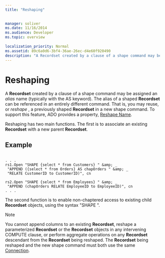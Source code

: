 ```yaml
---
title: "Reshaping"
 
 
manager: soliver
ms.date: 11/16/2014
ms.audience: Developer
ms.topic: overview
  
localization_priority: Normal
ms.assetid: 89c6a0d6-3bf4-36ae-26ec-d4e60f920490
description: "A Recordset created by a clause of a shape command may be assigned an alias name (typically with the AS keyword). The alias of a shaped Recordset can be referenced in an entirely different command. That is, you may reuse, or reshape , a previously shaped Recordset in a new shape command. To support this feature, ADO provides a property, Reshape Name."
---
```


# Reshaping

A **Recordset** created by a clause of a shape command may be assigned an  *alias*  name (typically with the AS keyword). The alias of a shaped **Recordset** can be referenced in an entirely different command. That is, you may reuse, or  *reshape*  , a previously shaped **Recordset** in a new shape command. To support this feature, ADO provides a property, [Reshape Name](reshape-name-property-dynamic-ado.md).
  
Reshaping has two main functions. The first is to associate an existing **Recordset** with a new parent **Recordset**. 
  
## Example

```
 
. . . 
rs1.Open "SHAPE {select * from Customers} " &amp; _ 
 "APPEND ({select * from Orders} AS chapOrders " &amp; _ 
 "RELATE CustomerID to CustomerID)", cn 
 
rs2.Open "SHAPE {select * from Employees} " &amp; _ 
 "APPEND (chapOrders RELATE EmployeeID to EmployeeID)", cn 
. . . 

```

The second function is to enable non-chaptered access to existing child **Recordset** objects, using the syntax "SHAPE <recordset reshape name>". 
  
> [!NOTE]
> You cannot append columns to an existing **Recordset**, reshape a parameterized **Recordset** or the **Recordset** objects in any intervening COMPUTE clause, or perform aggregate operations on any **Recordset** descendant from the **Recordset** being reshaped. The **Recordset** being reshaped and the new shape command must both use the same [Connection](connection-object-ado.md). 
  

